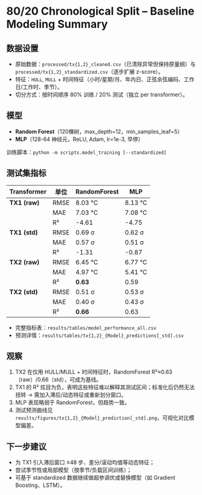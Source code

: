 # 80/20 Chronological Split – Baseline Modeling Summary

## 数据设置
- 原始数据：`processed/tx{1,2}_cleaned.csv`（已清除异常但保持原量纲）与 `processed/tx{1,2}_standardized.csv`（逐步扩展 z-score）。  
- 特征：`HULL`, `MULL` + 时间特征（小时/星期/月、年内日、正弦余弦编码、工作日/工作时、季节）。  
- 切分方式：按时间顺序 80% 训练 / 20% 测试（独立 per transformer）。

## 模型
- **Random Forest**（120棵树，max_depth=12，min_samples_leaf=5）  
- **MLP**（128-64 神经元，ReLU, Adam, lr=1e-3, 早停）

训练脚本：`python -m scripts.model_training [--standardized]`

## 测试集指标

| Transformer | 单位  | RandomForest | MLP |
|-------------|-------|--------------|-----|
| **TX1 (raw)** | RMSE | 8.03 °C | 8.13 °C |
|             | MAE   | 7.03 °C | 7.08 °C |
|             | R²    | -4.61  | -4.75  |
| **TX1 (std)** | RMSE | 0.69 σ | 0.62 σ |
|             | MAE   | 0.57 σ | 0.51 σ |
|             | R²    | -1.31  | -0.87  |
| **TX2 (raw)** | RMSE | 6.45 °C | 6.77 °C |
|             | MAE   | 4.97 °C | 5.41 °C |
|             | R²    | **0.63** | 0.59 |
| **TX2 (std)** | RMSE | 0.51 σ | 0.53 σ |
|             | MAE   | 0.40 σ | 0.43 σ |
|             | R²    | **0.66** | 0.63 |

- 完整指标表：`results/tables/model_performance_all.csv`  
- 预测详情：`results/tables/tx{1,2}_{Model}_predictions[_std].csv`

## 观察
1. TX2 在仅用 HULL/MULL + 时间特征时，RandomForest R²≈0.63（raw）/0.66（std），可成为基线。  
2. TX1 的 R² 炫目为负，表明这些特征难以解释其测试区间；标准化后仍然无法扭转 → 需加入滞后/动态特征或重新划分窗口。  
3. MLP 表现略弱于 RandomForest，但趋势一致。  
4. 测试预测曲线见 `results/figures/tx{1,2}_{Model}_prediction[_std].png`，可视化对比模型偏差。

## 下一步建议
- 为 TX1 引入滞后窗口 ≥48 步、差分/滚动均值等动态特征；  
- 尝试季节性或局部模型（按季节/负载区间训练）；  
- 可基于 standardized 数据继续做超参调优或替换模型（如 Gradient Boosting、LSTM）。
